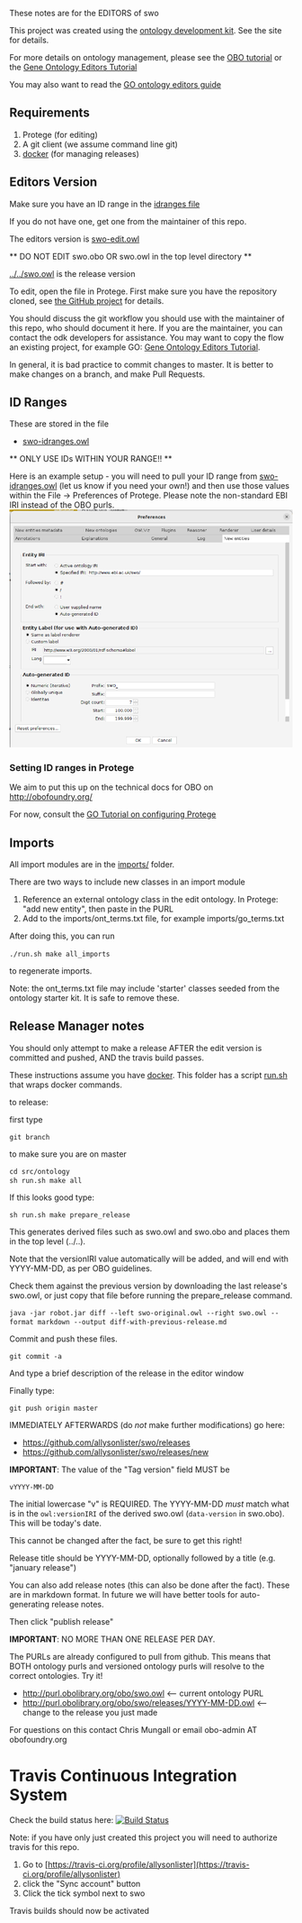 These notes are for the EDITORS of swo

This project was created using the [ontology development kit](https://github.com/INCATools/ontology-development-kit). See the site for details.

For more details on ontology management, please see the [OBO tutorial](https://github.com/jamesaoverton/obo-tutorial) or the [Gene Ontology Editors Tutorial](https://go-protege-tutorial.readthedocs.io/en/latest/)

You may also want to read the [GO ontology editors guide](http://go-ontology.readthedocs.org/)

## Requirements

 1. Protege (for editing)
 2. A git client (we assume command line git)
 3. [docker](https://www.docker.com/get-docker) (for managing releases)

## Editors Version

Make sure you have an ID range in the [idranges file](swo-idranges.owl)

If you do not have one, get one from the maintainer of this repo.

The editors version is [swo-edit.owl](swo-edit.owl)

** DO NOT EDIT swo.obo OR swo.owl in the top level directory **

[../../swo.owl](../../swo.owl) is the release version

To edit, open the file in Protege. First make sure you have the repository cloned, see [the GitHub project](https://github.com/allysonlister/swo) for details.

You should discuss the git workflow you should use with the maintainer
of this repo, who should document it here. If you are the maintainer,
you can contact the odk developers for assistance. You may want to
copy the flow an existing project, for example GO: [Gene Ontology
Editors Tutorial](https://go-protege-tutorial.readthedocs.io/en/latest/).

In general, it is bad practice to commit changes to master. It is
better to make changes on a branch, and make Pull Requests.

## ID Ranges

These are stored in the file

 * [swo-idranges.owl](swo-idranges.owl)

** ONLY USE IDs WITHIN YOUR RANGE!! **


Here is an example setup - you will need to pull your ID range from [swo-idranges.owl](swo-idranges.owl) (let us know if you need your own!) and then use those values within the File -> Preferences of Protege. Please note the non-standard EBI IRI instead of the OBO purls.
![Example ID range setup](../../images/example-id-ranges.png)


### Setting ID ranges in Protege

We aim to put this up on the technical docs for OBO on http://obofoundry.org/

For now, consult the [GO Tutorial on configuring Protege](http://go-protege-tutorial.readthedocs.io/en/latest/Entities.html#new-entities)

## Imports

All import modules are in the [imports/](imports/) folder.

There are two ways to include new classes in an import module

 1. Reference an external ontology class in the edit ontology. In Protege: "add new entity", then paste in the PURL
 2. Add to the imports/ont_terms.txt file, for example imports/go_terms.txt

After doing this, you can run

`./run.sh make all_imports`

to regenerate imports.

Note: the ont_terms.txt file may include 'starter' classes seeded from
the ontology starter kit. It is safe to remove these.

## Release Manager notes

You should only attempt to make a release AFTER the edit version is
committed and pushed, AND the travis build passes.

These instructions assume you have
[docker](https://www.docker.com/get-docker). This folder has a script
[run.sh](run.sh) that wraps docker commands.

to release:

first type

    git branch

to make sure you are on master

    cd src/ontology
    sh run.sh make all

If this looks good type:

    sh run.sh make prepare_release

This generates derived files such as swo.owl and swo.obo and places
them in the top level (../..).

Note that the versionIRI value automatically will be added, and will
end with YYYY-MM-DD, as per OBO guidelines.

Check them against the previous version by downloading the last release's swo.owl, or just copy that file before running the prepare_release command.

    java -jar robot.jar diff --left swo-original.owl --right swo.owl --format markdown --output diff-with-previous-release.md 

Commit and push these files.

    git commit -a

And type a brief description of the release in the editor window

Finally type:

    git push origin master

IMMEDIATELY AFTERWARDS (do *not* make further modifications) go here:

 * https://github.com/allysonlister/swo/releases
 * https://github.com/allysonlister/swo/releases/new

__IMPORTANT__: The value of the "Tag version" field MUST be

    vYYYY-MM-DD

The initial lowercase "v" is REQUIRED. The YYYY-MM-DD *must* match
what is in the `owl:versionIRI` of the derived swo.owl (`data-version` in
swo.obo). This will be today's date.

This cannot be changed after the fact, be sure to get this right!

Release title should be YYYY-MM-DD, optionally followed by a title (e.g. "january release")

You can also add release notes (this can also be done after the fact). These are in markdown format.
In future we will have better tools for auto-generating release notes.

Then click "publish release"

__IMPORTANT__: NO MORE THAN ONE RELEASE PER DAY.

The PURLs are already configured to pull from github. This means that
BOTH ontology purls and versioned ontology purls will resolve to the
correct ontologies. Try it!

 * http://purl.obolibrary.org/obo/swo.owl <-- current ontology PURL
 * http://purl.obolibrary.org/obo/swo/releases/YYYY-MM-DD.owl <-- change to the release you just made

For questions on this contact Chris Mungall or email obo-admin AT obofoundry.org

# Travis Continuous Integration System

Check the build status here: [![Build Status](https://travis-ci.org/allysonlister/swo.svg?branch=master)](https://travis-ci.org/allysonlister/swo)

Note: if you have only just created this project you will need to authorize travis for this repo.

 1. Go to [https://travis-ci.org/profile/allysonlister](https://travis-ci.org/profile/allysonlister)
 2. click the "Sync account" button
 3. Click the tick symbol next to swo

Travis builds should now be activated